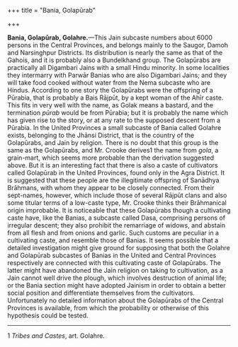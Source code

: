 +++
title = "Bania, Golapūrab"

+++

**Bania, Golapūrab, Golahre.**—This Jain subcaste numbers about 6000 persons in the Central Provinces, and belongs mainly to the Saugor, Damoh and Narsinghpur Districts. Its distribution is nearly the same as that of the Gahois, and it is probably also a Bundelkhand group. The Golapūrabs are practically all Digambari Jains with a small Hindu minority. In some localities they intermarry with Parwār Banias who are also Digambari Jains; and they will take food cooked without water from the Nema subcaste who are Hindus. According to one story the Golapūrabs were the offspring of a Pūrabia, that is probably a Bais Rājpūt, by a kept woman of the Ahīr caste. This fits in very well with the name, as Golak means a bastard, and the termination *pūrab* would be from Pūrabia; but it is probably the name which has given rise to the story, or at any rate to the supposed descent from a Pūrabia. In the United Provinces a small subcaste of Bania called Golahre exists, belonging to the Jhānsi District, that is the country of the Golapūrabs, and Jain by religion. There is no doubt that this group is the same as the Golapūrabs, and Mr. Crooke derives1 the name from *gola*, a grain-mart, which seems more probable than the derivation suggested above. But it is an interesting fact that there is also a caste of cultivators called Golapūrab in the United Provinces, found only in the Agra District. It is suggested that these people are the illegitimate offspring of Sanādhya Brāhmans, with whom they appear to be closely connected. From their sept-names, however, which include those of several Rājpūt clans and also some titular terms of a low-caste type, Mr. Crooke thinks their Brāhmanical origin improbable. It is noticeable that these Golapūrabs though a cultivating caste have, like the Banias, a subcaste called Dasa, comprising persons of irregular descent; they also prohibit the remarriage of widows, and abstain from all flesh and from onions and garlic. Such customs are peculiar in a cultivating caste, and resemble those of Banias. It seems possible that a detailed investigation might give ground for supposing that both the Golahre and Golapūrab subcastes of Banias in the United and Central Provinces respectively are connected with this cultivating caste of Golapūrabs. The latter might have abandoned the Jain religion on taking to cultivation, as a Jain cannot well drive the plough, which involves destruction of animal life; or the Bania section might have adopted Jainism in order to obtain a better social position and differentiate themselves from the cultivators. Unfortunately no detailed information about the Golapūrabs of the Central Provinces is available, from which the probability or otherwise of this hypothesis could be tested. 


* * *

1 *Tribes and Castes*, art. Golahre. 



